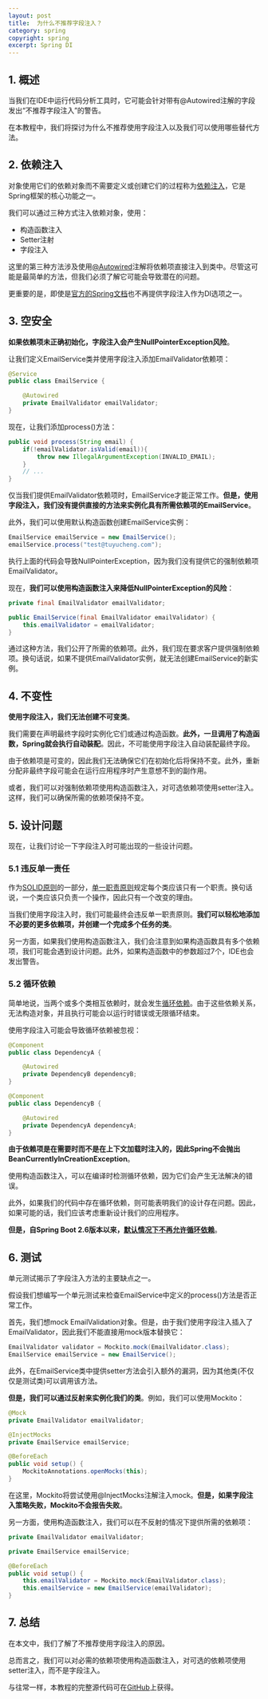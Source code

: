 ```yaml
---
layout: post
title:  为什么不推荐字段注入？
category: spring
copyright: spring
excerpt: Spring DI
---
```


## 1. 概述

当我们在IDE中运行代码分析工具时，它可能会针对带有@Autowired注解的字段发出“不推荐字段注入”的警告。

在本教程中，我们将探讨为什么不推荐使用字段注入以及我们可以使用哪些替代方法。

## 2. 依赖注入

对象使用它们的依赖对象而不需要定义或创建它们的过程称为[依赖注入](https://www.baeldung.com/spring-dependency-injection)，它是Spring框架的核心功能之一。

我们可以通过三种方式注入依赖对象，使用：

-   构造函数注入
-   Setter注射
-   字段注入

这里的第三种方法涉及使用[@Autowired](https://www.baeldung.com/spring-autowire)注解将依赖项直接注入到类中。尽管这可能是最简单的方法，但我们必须了解它可能会导致潜在的问题。

更重要的是，即使是[官方的Spring文档](https://docs.spring.io/spring-framework/reference/core/beans/dependencies/factory-collaborators.html)也不再提供字段注入作为DI选项之一。

## 3. 空安全

**如果依赖项未正确初始化，字段注入会产生NullPointerException风险**。

让我们定义EmailService类并使用字段注入添加EmailValidator依赖项：

```java
@Service
public class EmailService {

    @Autowired
    private EmailValidator emailValidator;
}
```

现在，让我们添加process()方法：

```java
public void process(String email) {
    if(!emailValidator.isValid(email)){
        throw new IllegalArgumentException(INVALID_EMAIL);
    }
    // ...
}
```

仅当我们提供EmailValidator依赖项时，EmailService才能正常工作。**但是，使用字段注入，我们没有提供直接的方法来实例化具有所需依赖项的EmailService**。

此外，我们可以使用默认构造函数创建EmailService实例：

```java
EmailService emailService = new EmailService();
emailService.process("test@tuyucheng.com");
```

执行上面的代码会导致NullPointerException，因为我们没有提供它的强制依赖项EmailValidator。

现在，**我们可以使用构造函数注入来降低NullPointerException的风险**：

```java
private final EmailValidator emailValidator;

public EmailService(final EmailValidator emailValidator) {
    this.emailValidator = emailValidator;
}
```

通过这种方法，我们公开了所需的依赖项。此外，我们现在要求客户提供强制依赖项。换句话说，如果不提供EmailValidator实例，就无法创建EmailService的新实例。

## 4. 不变性

**使用字段注入，我们无法创建不可变类**。

我们需要在声明最终字段时实例化它们或通过构造函数。**此外，一旦调用了构造函数，Spring就会执行自动装配**。因此，不可能使用字段注入自动装配最终字段。

由于依赖项是可变的，因此我们无法确保它们在初始化后将保持不变。此外，重新分配非最终字段可能会在运行应用程序时产生意想不到的副作用。

或者，我们可以对强制依赖项使用构造函数注入，对可选依赖项使用setter注入。这样，我们可以确保所需的依赖项保持不变。

## 5. 设计问题

现在，让我们讨论一下字段注入时可能出现的一些设计问题。

### 5.1 违反单一责任

作为[SOLID原则](https://www.baeldung.com/solid-principles)的一部分，[单一职责原则](https://www.baeldung.com/java-single-responsibility-principle)规定每个类应该只有一个职责。换句话说，一个类应该只负责一个操作，因此只有一个改变的理由。

当我们使用字段注入时，我们可能最终会违反单一职责原则。**我们可以轻松地添加不必要的更多依赖项，并创建一个完成多个任务的类**。

另一方面，如果我们使用构造函数注入，我们会注意到如果构造函数具有多个依赖项，我们可能会遇到设计问题。此外，如果构造函数中的参数超过7个，IDE也会发出警告。

### 5.2 循环依赖

简单地说，当两个或多个类相互依赖时，就会发生[循环依赖](https://www.baeldung.com/circular-dependencies-in-spring)。由于这些依赖关系，无法构造对象，并且执行可能会以运行时错误或无限循环结束。

使用字段注入可能会导致循环依赖被忽视：

```java
@Component
public class DependencyA {

    @Autowired
    private DependencyB dependencyB;
}

@Component
public class DependencyB {

    @Autowired
    private DependencyA dependencyA;
}
```

**由于依赖项是在需要时而不是在上下文加载时注入的，因此Spring不会抛出BeanCurrentlyInCreationException**。

使用构造函数注入，可以在编译时检测循环依赖，因为它们会产生无法解决的错误。

此外，如果我们的代码中存在循环依赖，则可能表明我们的设计存在问题。因此，如果可能的话，我们应该考虑重新设计我们的应用程序。

**但是，自Spring Boot 2.6版本以来，[默认情况下不再允许循环依赖](https://github.com/spring-projects/spring-boot/wiki/Spring-Boot-2.6-Release-Notes#circular-references-prohibited-by-default)**。

## 6. 测试

单元测试揭示了字段注入方法的主要缺点之一。

假设我们想编写一个单元测试来检查EmailService中定义的process()方法是否正常工作。

首先，我们想mock EmailValidation对象。但是，由于我们使用字段注入插入了EmailValidator，因此我们不能直接用mock版本替换它：

```java
EmailValidator validator = Mockito.mock(EmailValidator.class);
EmailService emailService = new EmailService();
```

此外，在EmailService类中提供setter方法会引入额外的漏洞，因为其他类(不仅仅是测试类)可以调用该方法。

**但是，我们可以通过反射来实例化我们的类**。例如，我们可以使用Mockito：

```java
@Mock
private EmailValidator emailValidator;

@InjectMocks
private EmailService emailService;

@BeforeEach
public void setup() {
    MockitoAnnotations.openMocks(this);
}
```

在这里，Mockito将尝试使用@InjectMocks注解注入mock。**但是，如果字段注入策略失败，Mockito不会报告失败**。

另一方面，使用构造函数注入，我们可以在不反射的情况下提供所需的依赖项：

```java
private EmailValidator emailValidator;

private EmailService emailService;

@BeforeEach
public void setup() {
    this.emailValidator = Mockito.mock(EmailValidator.class);
    this.emailService = new EmailService(emailValidator);
}
```

## 7. 总结

在本文中，我们了解了不推荐使用字段注入的原因。

总而言之，我们可以对必需的依赖项使用构造函数注入，对可选的依赖项使用setter注入，而不是字段注入。

与往常一样，本教程的完整源代码可在[GitHub](https://github.com/tuyucheng7/taketoday-tutorial4j/tree/master/spring-modules/spring-di-4)上获得。